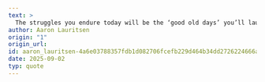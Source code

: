 ```yaml
---
text: >
  The struggles you endure today will be the ‘good old days’ you’ll laugh about tomorrow.
author: Aaron Lauritsen
origin: "1"
origin_url: 
id: aaron_lauritsen-4a6e03788357fdb1d082706fcefb229d464b34dd2726224666aad13c3970c6da
date: 2025-09-02
typ: quote
---
```


